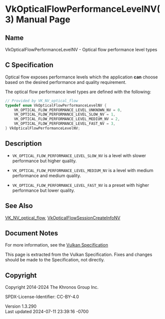 # VkOpticalFlowPerformanceLevelNV(3) Manual Page

## Name

VkOpticalFlowPerformanceLevelNV - Optical flow performance level types



## <a href="#_c_specification" class="anchor"></a>C Specification

Optical flow exposes performance levels which the application **can**
choose based on the desired performance and quality requirement.

The optical flow performance level types are defined with the following:

``` c
// Provided by VK_NV_optical_flow
typedef enum VkOpticalFlowPerformanceLevelNV {
    VK_OPTICAL_FLOW_PERFORMANCE_LEVEL_UNKNOWN_NV = 0,
    VK_OPTICAL_FLOW_PERFORMANCE_LEVEL_SLOW_NV = 1,
    VK_OPTICAL_FLOW_PERFORMANCE_LEVEL_MEDIUM_NV = 2,
    VK_OPTICAL_FLOW_PERFORMANCE_LEVEL_FAST_NV = 3,
} VkOpticalFlowPerformanceLevelNV;
```

## <a href="#_description" class="anchor"></a>Description

- `VK_OPTICAL_FLOW_PERFORMANCE_LEVEL_SLOW_NV` is a level with slower
  performance but higher quality.

- `VK_OPTICAL_FLOW_PERFORMANCE_LEVEL_MEDIUM_NV` is a level with medium
  performance and medium quality.

- `VK_OPTICAL_FLOW_PERFORMANCE_LEVEL_FAST_NV` is a preset with higher
  performance but lower quality.

## <a href="#_see_also" class="anchor"></a>See Also

[VK_NV_optical_flow](https://registry.khronos.org/vulkan/specs/1.3-extensions/man/html/VK_NV_optical_flow.html),
[VkOpticalFlowSessionCreateInfoNV](https://registry.khronos.org/vulkan/specs/1.3-extensions/man/html/VkOpticalFlowSessionCreateInfoNV.html)

## <a href="#_document_notes" class="anchor"></a>Document Notes

For more information, see the <a
href="https://registry.khronos.org/vulkan/specs/1.3-extensions/html/vkspec.html#VkOpticalFlowPerformanceLevelNV"
target="_blank" rel="noopener">Vulkan Specification</a>

This page is extracted from the Vulkan Specification. Fixes and changes
should be made to the Specification, not directly.

## <a href="#_copyright" class="anchor"></a>Copyright

Copyright 2014-2024 The Khronos Group Inc.

SPDX-License-Identifier: CC-BY-4.0

Version 1.3.290  
Last updated 2024-07-11 23:39:16 -0700
